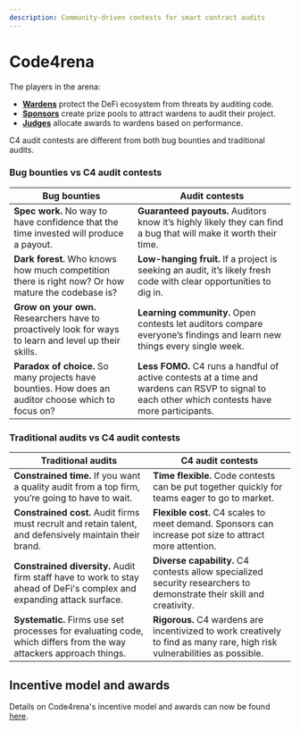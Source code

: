 ```yaml
---
description: Community-driven contests for smart contract audits
---
```


# Code4rena

The players in the arena:

* [**Wardens**](roles/wardens/) protect the DeFi ecosystem from threats by auditing code.
* [**Sponsors**](roles/sponsors/) create prize pools to attract wardens to audit their project.
* [**Judges**](roles/judges/) allocate awards to wardens based on performance.

C4 audit contests are different from both bug bounties and traditional audits.

### Bug bounties vs C4 audit contests

| Bug bounties                                                                                            | Audit contests                                                                                                                                    |
| ------------------------------------------------------------------------------------------------------- | ------------------------------------------------------------------------------------------------------------------------------------------------- |
| **Spec work.** No way to have confidence that the time invested will produce a payout.                  | **Guaranteed payouts.** Auditors know it’s highly likely they can find a bug that will make it worth their time.                                  |
| **Dark forest.** Who knows how much competition there is right now? Or how mature the codebase is?      | **Low-hanging fruit.** If a project is seeking an audit, it’s likely fresh code with clear opportunities to dig in.                               |
| **Grow on your own.** Researchers have to proactively look for ways to learn and level up their skills. | **Learning community.** Open contests let auditors compare everyone’s findings and learn new things every single week.                            |
| **Paradox of choice.** So many projects have bounties. How does an auditor choose which to focus on?    | **Less FOMO.** C4 runs a handful of active contests at a time and wardens can RSVP to signal to each other which contests have more participants. |

### Traditional audits vs C4 audit contests

| Traditional audits                                                                                                     | C4 audit contests                                                                                                         |
| ---------------------------------------------------------------------------------------------------------------------- | ------------------------------------------------------------------------------------------------------------------------- |
| **Constrained time.** If you want a quality audit from a top firm, you’re going to have to wait.                       | **Time flexible.** Code contests can be put together quickly for teams eager to go to market.                             |
| **Constrained cost.** Audit firms must recruit and retain talent, and defensively maintain their brand.                | **Flexible cost.** C4 scales to meet demand. Sponsors can increase pot size to attract more attention.                    |
| **Constrained diversity.** Audit firm staff have to work to stay ahead of DeFi's complex and expanding attack surface. | **Diverse capability.** C4 contests allow specialized security researchers to demonstrate their skill and creativity.     |
| **Systematic.** Firms use set processes for evaluating code, which differs from the way attackers approach things.     | **Rigorous.** C4 wardens are incentivized to work creatively to find as many rare, high risk vulnerabilities as possible. |

## Incentive model and awards

Details on Code4rena's incentive model and awards can now be found [here](incentive-model-and-awards.md).
